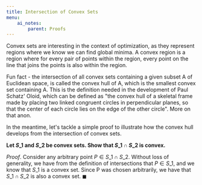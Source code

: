 ```yaml
---
title: Intersection of Convex Sets
menu:
    ai_notes:
        parent: Proofs
---
```


Convex sets are interesting in the context of optimization, as they
represent regions where we know we can find global minima. A convex region is a
region where for every pair of points within the region, every point on the line
that joins the points is also within the region.

Fun fact - the intersection of all convex sets containing a given subset A of Euclidean
space, is called the convex hull of A, which is the smallest convex set
containing A. This is the definition needed in the development of Paul
Schatz' Oloid, which can be defined as "the convex hull of a
skeletal frame made by placing two linked congruent circles in
perpendicular planes, so that the center of each circle lies on the edge
of the other circle". More on that anon. 

In the meantime, let's tackle a simple proof to illustrate how the
convex hull develops from the intersection of convex sets.

**Let $S\_{1}$ and $S\_{2}$ be convex sets. Show that $S\_{1} \cap S\_{2}$
is convex.**

*Proof*. Consider any arbitrary point $P \in S\_{1} \cap S\_{2}$.
Without loss of generality, we have from the definition of intersections
that $P \in S\_{1}$, and we know that $S\_{1}$ is a convex set. Since P
was chosen arbitrarily, we have that $S\_{1} \cap S\_{2}$ is also a
convex set. $\blacksquare$

